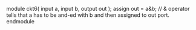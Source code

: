 module ckt6( 
    input a, 
    input b, 
    output out );
    assign out = a&b; // & operator tells that a has to be and-ed with b and then assigned to out port.
    endmodule